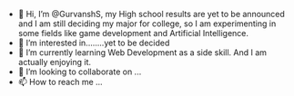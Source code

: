 - 👋 Hi, I’m @GurvanshS, my High school results are yet to be announced and I am still deciding my major for college, so I am experimenting in some fields like game development and Artificial Intelligence.
- 👀 I’m interested in........yet to be decided
- 🌱 I’m currently learning Web Development as a side skill. And I am actually enjoying it.
- 💞️ I’m looking to collaborate on ...
- 📫 How to reach me ...

<!---
GurvanshS/GurvanshS is a ✨ special ✨ repository because its `README.md` (this file) appears on your GitHub profile.
You can click the Preview link to take a look at your changes.
--->
